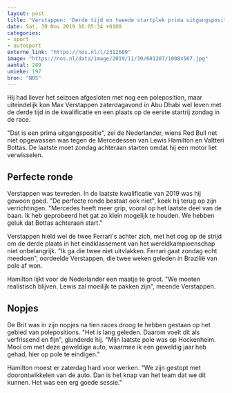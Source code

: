 ```yaml
---
layout: post
title: "Verstappen: 'Derde tijd en tweede startplek prima uitgangspositie'"
date: Sat, 30 Nov 2019 16:05:34 +0100
categories: 
- sport 
- autosport 
externe_link: "https://nos.nl/l/2312689"
image: "https://nos.nl/data/image/2019/11/30/601207/1008x567.jpg"
aantal: 289
unieke: 197
bron: "NOS"
---
```


<p>Hij had liever het seizoen afgesloten met nog een poleposition, maar uiteindelijk kon Max Verstappen zaterdagavond in Abu Dhabi wel leven met de derde tijd in de kwalificatie en een plaats op de eerste startrij zondag in de race.</p>
<p>"Dat is een prima uitgangspositie", zei de Nederlander, wiens Red Bull net niet opgewassen was tegen de Mercedessen van Lewis Hamilton en Valtteri Bottas. De laatste moet zondag achteraan starten omdat hij een motor liet verwisselen.</p>
<h2>Perfecte ronde</h2>
<p>Verstappen was tevreden. In de laatste kwalificatie van 2019 was hij gewoon goed. "De perfecte ronde bestaat ook niet", keek hij terug op zijn verrichtingen. "Mercedes heeft meer grip, vooral op het laatste deel van de baan. Ik heb geprobeerd het gat zo klein mogelijk te houden. We hebben geluk dat Bottas achteraan start."</p>
<p>Verstappen hield wel de twee Ferrari's achter zich, met het oog op de strijd om de derde plaats in het eindklassement van het wereldkampioenschap niet onbelangrijk. "Ik ga die twee niet uitvlakken. Ferrari gaat zondag echt meedoen", oordeelde Verstappen, die twee weken geleden in Brazilië van pole af won.</p>
<p>Hamilton lijkt voor de Nederlander een maatje te groot. "We moeten realistisch blijven. Lewis zal moeilijk te pakken zijn", meende Verstappen.</p>
<h2>Nopjes</h2>
<p>De Brit was in zijn nopjes na tien races droog te hebben gestaan op het gebied van polepositions. "Het is lang geleden. Daarom voelt dit als verfrissend en fijn", glunderde hij. "Mijn laatste pole was op Hockenheim. Mooi om met deze geweldige auto, waarmee ik een geweldig jaar heb gehad, hier op pole te eindigen."</p>
<p>Hamilton moest er zaterdag hard voor werken. "We zijn gestopt met doorontwikkelen van de auto. Dan is het knap van het team dat we dit kunnen. Het was een erg goede sessie."</p>

